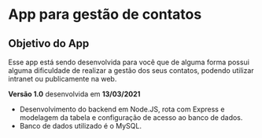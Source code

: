 # App para gestão de contatos

## Objetivo do App

Esse app está sendo desenvolvida para você que de alguma forma possui alguma dificuldade de realizar a gestão dos seus contatos, podendo utilizar intranet ou publicamente na web.

**Versão 1.0** desenvolvida em **13/03/2021**

- Desenvolvimento do backend em Node.JS, rota com Express e modelagem da tabela e configuração de acesso ao banco de dados.
- Banco de dados utilizado é o MySQL.
